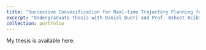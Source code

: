 ```yaml
---
title: "Successive Convexification for Real-time Trajectory Planning for Quadrotor Drones"
excerpt: "Undergraduate thesis with Daniel Dueri and Prof. Behcet Acikmese at the Autonomous Control Laboratory, and Prof. Dieter Fox at the Robotics and State Estimation Laboratory at the University of Washington.<br/><img src='/images/500x300.png' style='height:300px;'>"
collection: portfolio
---
```


My thesis is available here.
